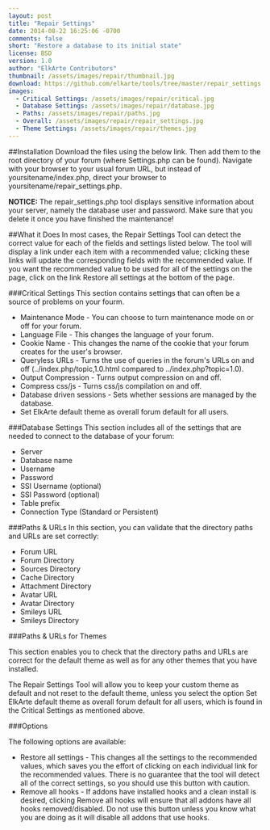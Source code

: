 ```yaml
---
layout: post
title: "Repair Settings"
date: 2014-08-22 16:25:06 -0700
comments: false
short: "Restore a database to its initial state"
license: BSD
version: 1.0
author: "ElkArte Contributors"
thumbnail: /assets/images/repair/thumbnail.jpg
download: https://github.com/elkarte/tools/tree/master/repair_settings
images:
  - Critical Settings: /assets/images/repair/critical.jpg
  - Database Settings: /assets/images/repair/database.jpg
  - Paths: /assets/images/repair/paths.jpg
  - Overall: /assets/images/repair/repair_settings.jpg
  - Theme Settings: /assets/images/repair/themes.jpg
---
```


##Installation
Download the files using the below link.  Then add them to the root directory of your forum (where Settings.php can be found). 
Navigate with your browser to your usual forum URL, but instead of yoursitename/index.php, direct your browser to yoursitename/repair_settings.php.

**NOTICE:** The repair_settings.php tool displays sensitive information about your server, namely the database user and password. Make sure that you delete it once you have finished the maintenance!

##What it Does
In most cases, the Repair Settings Tool can detect the correct value for each of the fields and settings listed below. The tool will display a link under each item with a recommended value; clicking these links will update the corresponding fields with the recommended value. If you want the recommended value to be used for all of the settings on the page, click on the link Restore all settings at the bottom of the page.

###Critical Settings
This section contains settings that can often be a source of problems on your fourm.

*  Maintenance Mode - You can choose to turn maintenance mode on or off for your forum.
*  Language File - This changes the language of your forum.
*  Cookie Name - This changes the name of the cookie that your forum creates for the user's browser.
*  Queryless URLs - Turns the use of queries in the forum's URLs on and off (../index.php/topic,1.0.html compared to ../index.php?topic=1.0).
*  Output Compression - Turns output compression on and off.
*  Compress css/js - Turns css/js compilation on and off.
*  Database driven sessions - Sets whether sessions are managed by the database.
*  Set ElkArte default theme as overall forum default for all users.

###Database Settings
This section includes all of the settings that are needed to connect to the database of your forum:

*  Server
*  Database name
*  Username
*  Password
*  SSI Username (optional)
*  SSI Password (optional)
*  Table prefix
*  Connection Type (Standard or Persistent)

###Paths & URLs
In this section, you can validate that the directory paths and URLs are set correctly:

*  Forum URL
*  Forum Directory
*  Sources Directory
*  Cache Directory
*  Attachment Directory
*  Avatar URL
*  Avatar Directory
*  Smileys URL
*  Smileys Directory

###Paths & URLs for Themes

This section enables you to check that the directory paths and URLs are correct for the default theme as well as for any other themes that you have installed.

The Repair Settings Tool will allow you to keep your custom theme as default and not reset to the default theme, unless you select the option Set ElkArte default theme as overall forum default for all users, which is found in the Critical Settings as mentioned above.

###Options

The following options are available:

*  Restore all settings - This changes all the settings to the recommended values, which saves you the effort of clicking on each individual link for the recommended values. There is no guarantee that the tool will detect all of the correct settings, so you should use this button with caution.
*  Remove all hooks - If addons have installed hooks and a clean install is desired, clicking Remove all hooks will ensure that all addons have all hooks removed/disabled. Do not use this button unless you know what you are doing as it will disable all addons that use hooks.